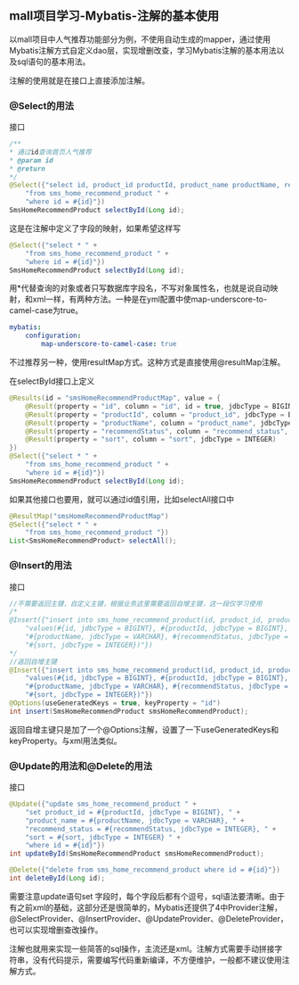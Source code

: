 ## mall项目学习-Mybatis-注解的基本使用

以mall项目中人气推荐功能部分为例，不使用自动生成的mapper，通过使用Mybatis注解方式自定义dao层，实现增删改查，学习Mybatis注解的基本用法以及sql语句的基本用法。

注解的使用就是在接口上直接添加注解。

### @Select的用法

接口

~~~java
/**
* 通过id查询首页人气推荐
* @param id
* @return
*/
@Select({"select id, product_id productId, product_name productName, recommend_status recommendStatus, sort sort " +
    "from sms_home_recommend_product " +
    "where id = #{id}"})
SmsHomeRecommendProduct selectById(Long id);
~~~

这是在注解中定义了字段的映射，如果希望这样写

~~~java
@Select({"select * " +
    "from sms_home_recommend_product " +
    "where id = #{id}"})
SmsHomeRecommendProduct selectById(Long id);
~~~

用*代替查询的对象或者只写数据库字段名，不写对象属性名，也就是说自动映射，和xml一样，有两种方法。一种是在yml配置中使map-underscore-to-camel-case为true。

~~~yml
mybatis:
	configuration:
		map-underscore-to-camel-case: true
~~~

不过推荐另一种，使用resultMap方式。这种方式是直接使用@resultMap注解。

在selectById接口上定义

~~~java
@Results(id = "smsHomeRecommendProductMap", value = {
    @Result(property = "id", column = "id", id = true, jdbcType = BIGINT),
    @Result(property = "productId", column = "product_id", jdbcType = BIGINT),
    @Result(property = "productName", column = "product_name", jdbcType = VARCHAR),
    @Result(property = "recommendStatus", column = "recommend_status", jdbcType = INTEGER),
    @Result(property = "sort", column = "sort", jdbcType = INTEGER)
})
@Select({"select * " +
    "from sms_home_recommend_product " +
    "where id = #{id}"})
SmsHomeRecommendProduct selectById(Long id);
~~~

如果其他接口也要用，就可以通过id值引用，比如selectAll接口中

~~~java
@ResultMap("smsHomeRecommendProductMap")
@Select({"select * " +
    "from sms_home_recommend_product "})
List<SmsHomeRecommendProduct> selectAll();
~~~

### @Insert的用法

接口

~~~java
//不需要返回主键，自定义主键，根据业务这里需要返回自增主键，这一段仅学习使用
/*
@Insert({"insert into sms_home_recommend_product(id, product_id, product_name, recommend_status, sort) " +
    "values(#{id, jdbcType = BIGINT}, #{productId, jdbcType = BIGINT}, " +
    "#{productName, jdbcType = VARCHAR}, #{recommendStatus, jdbcType = INTEGER}, " +
    "#{sort, jdbcType = INTEGER})"})
*/
//返回自增主键
@Insert({"insert into sms_home_recommend_product(id, product_id, product_name, recommend_status, sort) " +
    "values(#{id, jdbcType = BIGINT}, #{productId, jdbcType = BIGINT}, " +
    "#{productName, jdbcType = VARCHAR}, #{recommendStatus, jdbcType = INTEGER}, " +
    "#{sort, jdbcType = INTEGER})"})
@Options(useGeneratedKeys = true, keyProperty = "id")
int insert(SmsHomeRecommendProduct smsHomeRecommendProduct);
~~~

返回自增主键只是加了一个@Options注解，设置了一下useGeneratedKeys和keyProperty。与xml用法类似。

### @Update的用法和@Delete的用法

接口

~~~java
@Update({"update sms_home_recommend_product " +
    "set product_id = #{productId, jdbcType = BIGINT}, " +
    "product_name = #{productName, jdbcType = VARCHAR}, " +
    "recommend_status = #{recommendStatus, jdbcType = INTEGER}, " +
    "sort = #{sort, jdbcType = INTEGER} " +
    "where id = #{id}"})
int updateById(SmsHomeRecommendProduct smsHomeRecommendProduct);

@Delete({"delete from sms_home_recommend_product where id = #{id}"})
int deleteById(Long id);
~~~

需要注意update语句set 字段时，每个字段后都有个逗号，sql语法要清晰。由于有之前xml的基础，这部分还是很简单的，Mybatis还提供了4中Provider注解，@SelectProvider、@InsertProvider、@UpdateProvider、@DeleteProvider，也可以实现增删查改操作。

注解也就用来实现一些简答的sql操作，主流还是xml。注解方式需要手动拼接字符串，没有代码提示，需要编写代码重新编译，不方便维护，一般都不建议使用注解方式。